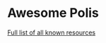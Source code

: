 # Awesome Polis

[Full list of all known resources][all-known-resources]

<!-- Links -->
   [all-known-resources]: https://docs.google.com/spreadsheets/d/1PNlYoIyN1_jS7CpHDImHcA8qW4UFuEDLVZe0p_C6V0w/edit#gid=0
